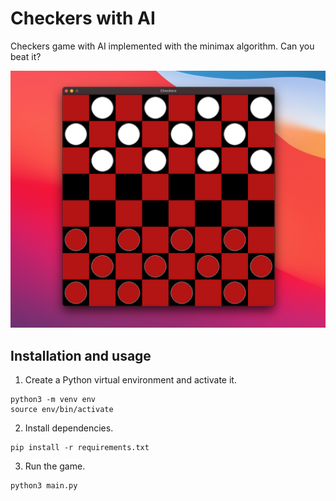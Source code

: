 # Checkers with AI

Checkers game with AI implemented with the minimax algorithm. Can you beat it?

![checkers image](checkers.png 'Checkers')

## Installation and usage

1. Create a Python virtual environment and activate it.

```
python3 -m venv env
source env/bin/activate
```

2. Install dependencies.

```
pip install -r requirements.txt
```

3. Run the game.

```
python3 main.py
```

